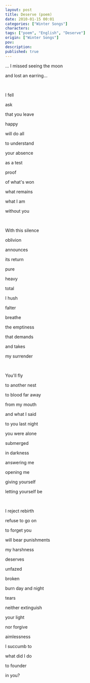 ```yaml
---
layout: post
title: Deserve (poem)
date: 2010-01-15 00:01
categories: ["Winter Songs"]
characters: 
tags: ["poem", "English", "Deserve"]
origin: ["Winter Songs"]
pov: 
description: 
published: true
---
```


... I missed seeing the moon

and lost an earring...

<br>

I fell

ask

that you leave

happy

will do all

to understand

your absence

as a test

proof

of what's won

what remains

what I am

without you

<br>

With this silence

oblivion

announces

its return

pure

heavy

total

I hush

falter

breathe

the emptiness

that demands

and takes

my surrender

<br>

You'll fly

to another nest

to blood far away

from my mouth

and what I said

to you last night

you were alone

submerged

in darkness

answering me

opening me

giving yourself

letting yourself be

<br>

I reject rebirth

refuse to go on

to forget you

will bear punishments

my harshness

deserves

unfazed

broken

burn day and night

tears

neither extinguish

your light

nor forgive

aimlessness

I succumb to

what did I do

to founder

in you?
